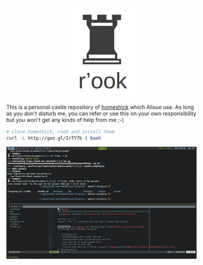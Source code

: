 <div align="center" style="text-align: center">
  <img align="center" src="./miscs/logo.png" alt="r'ook" />
</div>

This is a personal castle repository of [homeshick](https://github.com/andsens/homeshick) which Alisue use.
As long as you don't disturb me, you can refer or use this on your own responsibility but you won't get any kinds of help from me ;-)

```sh
# clone homeshick, rook and install them
curl -L http://goo.gl/IrTY7b | bash
```

![Screenshot](./miscs/screenshot_rook.png)
